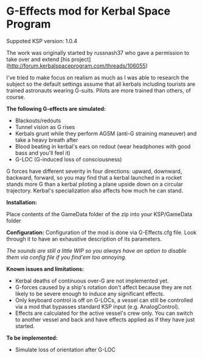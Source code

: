 # G-Effects mod for Kerbal Space Program

Suppoted KSP version: 1.0.4

The work was originally started by russnash37 who gave a permission to take over and extend [his project] (http://forum.kerbalspaceprogram.com/threads/106055)

I've tried to make focus on realism as much as I was able to research the subject so the default settings assume that all kerbals including tourists are trained astronauts wearing G-suits.
Pilots are more trained than others, of course.

**The following G-effects are simulated:**
* Blackouts/redouts
* Tunnel vision as G rises
* Kerbals grunt while they perform AGSM (anti-G straining maneuver) and take a heavy breath after
* Blood beating in kerbal's ears on redout (wear headphones with good bass and you'll feel it)
* G-LOC (G-induced loss of consciousness)

G forces have different severity in four directions: upward, downward, backward, forward, so you may find that a kerbal launched in a rocket stands more G than
a kerbal piloting a plane upside down on a circular trajectory.
Kerbal's specialization also affects how much he can stand.

**Installation:**

Place contents of the GameData folder of the zip into your KSP/GameData folder

**Configuration:**
Configuration of the mod is done via G-Effects.cfg file. Look through it to have an exhaustive description of its parameters.

_The sounds are still a little WIP so you always have an option to disable them via config file if you find'em too annoying._

**Known issues and limitations:**

- Kerbal deaths of continuous over-G are not implemented yet.
- G-forces caused by a ship's rotation don't affect because they are not likely to be severe enough to induce any significant effects.
- Only keyboard control is off on G-LOCs, a vessel can still be controlled via a mod that bypasses standard KSP input (e.g. AnalogControl).
- Effects are calculated for the active vessel's crew only. You can switch to another vessel and back and have effects applied as if they have just started.

**To be implemented:**

- Simulate loss of orientation after G-LOC
